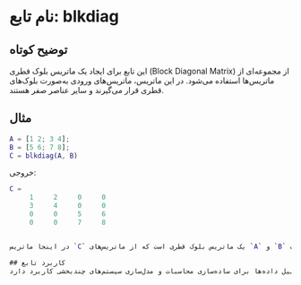
# نام تابع: blkdiag

## توضیح کوتاه
این تابع برای ایجاد یک ماتریس بلوک قطری (Block Diagonal Matrix) از مجموعه‌ای از ماتریس‌ها استفاده می‌شود. در این ماتریس، ماتریس‌های ورودی به‌صورت بلوک‌های قطری قرار می‌گیرند و سایر عناصر صفر هستند.

## مثال
```matlab
A = [1 2; 3 4];
B = [5 6; 7 8];
C = blkdiag(A, B)
```

خروجی:
```matlab
C =
     1     2     0     0
     3     4     0     0
     0     0     5     6
     0     0     7     8


در اینجا ماتریس `C` یک ماتریس بلوک قطری است که از ماتریس‌های `A` و `B` تشکیل شده است.

## کاربرد تابع
از این تابع در جبر خطی، پردازش سیگنال، و تحلیل سیستم‌ها برای ساخت ماتریس‌های بزرگ با ساختار بلوک قطری استفاده می‌شود. این تابع در مهندسی، محاسبات عددی، و تحلیل داده‌ها برای ساده‌سازی محاسبات و مدل‌سازی سیستم‌های چندبخشی کاربرد دارد.
```

